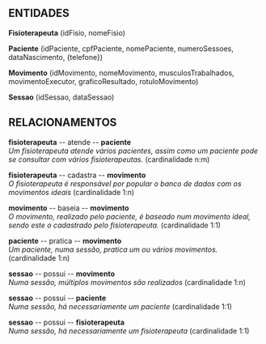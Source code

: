 
## ENTIDADES
**Fisioterapeuta** (idFisio, nomeFisio)

**Paciente** (idPaciente, cpfPaciente, nomePaciente, numeroSessoes, dataNascimento, {telefone})

**Movimento** (idMovimento, nomeMovimento, musculosTrabalhados, movimentoExecutor, graficoResultado, rotuloMovimento)

**Sessao** (idSessao, dataSessao)


## RELACIONAMENTOS
**fisioterapeuta** -- atende -- **paciente** <br />
_Um fisioterapeuta atende vários pacientes, assim como um paciente pode se consultar com vários
fisioterapeutas._ (cardinalidade n:m)  <br />

**fisioterapeuta** -- cadastra -- **movimento**  <br />
_O fisioterapeuta é responsável por popular o banco de dados com os movimentos ideais_ (cardinalidade 1:n)  <br />

**movimento** -- baseia -- **movimento** <br />
_O movimento, realizado pelo paciente, é baseado num movimento ideal, sendo este o cadastrado pelo fisioterapeuta._ (cardinalidade 1:1)  <br />

**paciente** -- pratica -- **movimento** <br />
_Um paciente, numa sessão, pratica um ou vários movimentos._ (cardinalidade 1:n)  <br />

**sessao** -- possui -- **movimento** <br />
_Numa sessão, múltiplos movimentos são realizados_ (cardinalidade 1:n)

**sessao** -- possui -- **paciente** <br />
_Numa sessão, há necessariamente um paciente_ (cardinalidade 1:1)

**sessao** -- possui -- **fisioterapeuta** <br />
_Numa sessão, há necessariamente um fisioterapeuta_ (cardinalidade 1:1)
